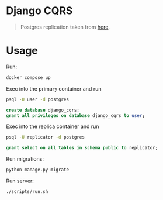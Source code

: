 # Django CQRS

> Postgres replication taken from [here](https://github.com/eremeykin/pg-primary-replica).

# Usage

Run:

```sh
docker compose up
```

Exec into the primary container and run

```sh
psql -U user -d postgres
```

```sql
create database django_cqrs;
grant all privileges on database django_cqrs to user;
```

Exec into the replica container and run

```sh
psql -U replicator -d postgres
```

```sql
grant select on all tables in schema public to replicator;
```

Run migrations:

```sh
python manage.py migrate
```

Run server:

```sh
./scripts/run.sh
```
